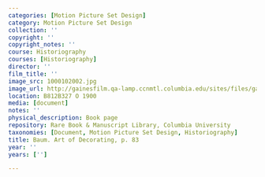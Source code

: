 ```yaml
---
categories: [Motion Picture Set Design]
category: Motion Picture Set Design
collection: ''
copyright: ''
copyright_notes: ''
course: Historiography
courses: [Historiography]
director: ''
film_title: ''
image_src: 1000102002.jpg
image_url: http://gainesfilm.qa-lamp.ccnmtl.columbia.edu/sites/files/gainesfilm/images/1000102002.jpg
location: B812B327 O 1900
media: [document]
notes: ''
physical_description: Book page
repository: Rare Book & Manuscript Library, Columbia University
taxonomies: [Document, Motion Picture Set Design, Historiography]
title: Baum. Art of Decorating, p. 83
year: ''
years: ['']

---
```

